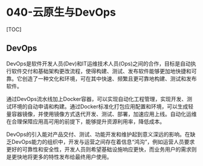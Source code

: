 # 040-云原生与DevOps

[TOC]

## DevOps

DevOps是软件开发人员(Dev)和IT运维技术人员(Ops)之间的合作，目标是自动执行软件交付和基础架构更改流程，使得构建、测试、发布软件能够更加地快捷和可靠。它创造了一种文化和环境，可在其中快速、频繁且更可靠地构建、测试和发布软件。

通过DevOps流水线加上Docker容器，可以实现自动化工程管理，实现开发、测试环境的自动申请和构建。通过Docker标准化打包应用配置和环境，可以生成轻量容器镜像，并使用镜像方式迭代开发、测试、部署，加速应用上线。自动化运维在合理保障应用高可用的前提下，能够提升资源利用率，降低成本。

DevOps的引入能对产品交付、测试、功能开发和维护起到意义深远的影响。在缺乏DevOps能力的组织中，开发与运营之间存在着信息“鸿沟”，例如运营人员要求更好的可靠性和安全性，开发人员则希望基础设施响应更快，而业务用户的需求则是更快地将更多的特性发布给最终用户使用。